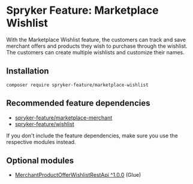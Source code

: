 # Spryker Feature: Marketplace Wishlist

With the Marketplace Wishlist feature, the customers can track and save merchant offers and products they wish to purchase through the wishlist. The customers can create multiple wishlists and customize their names.

## Installation

```
composer require spryker-feature/marketplace-wishlist
```

## Recommended feature dependencies
- [spryker-feature/marketplace-merchant](https://github.com/spryker-feature/marketplace-merchant)
- [spryker-feature/wishlist](https://github.com/spryker-feature/wishlist)

If you don't include the feature dependencies, make sure you use the respective modules instead.

## Optional modules
- [MerchantProductOfferWishlistRestApi ^1.0.0](https://github.com/spryker/merchant-product-offer-wishlist-rest-api) (Glue)
